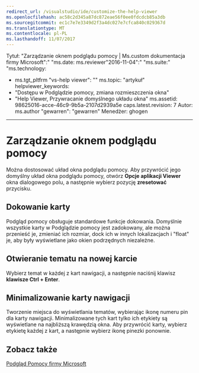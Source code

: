 ```yaml
---
redirect_url: /visualstudio/ide/customize-the-help-viewer
ms.openlocfilehash: ac58c2d345a87dc872eae56f0ee0fdcdcb85a3db
ms.sourcegitcommit: ec1c7e7e3349d2f3a4dc027e7cfca840c029367d
ms.translationtype: MT
ms.contentlocale: pl-PL
ms.lasthandoff: 11/07/2017
---
```

Tytuł: "Zarządzanie oknem podglądu pomocy | Ms.custom dokumentacja firmy Microsoft":" "ms.date: ms.reviewer"2016-11-04":" "ms.suite:" "ms.technology: 
  - ms.tgt_pltfrm "vs-help viewer": "" ms.topic: "artykuł" helpviewer_keywords: 
  - "Dostępu w Podglądzie pomocy, zmiana rozmieszczenia okna"
  - "Help Viewer, Przywracanie domyślnego układu okna" ms.assetid: 98625016-acce-46c9-9b5a-2107d2939a5e caps.latest.revision: 7 Autor: ms.author "gewarren": "gewarren" Menedżer: ghogen
---
# <a name="manage-the-help-viewer-window"></a>Zarządzanie oknem podglądu pomocy
Można dostosować układ okna podglądu pomocy. Aby przywrócić jego domyślny układ okna podglądu pomocy, otwórz **Opcje aplikacji Viewer** okna dialogowego polu, a następnie wybierz pozycję **zresetować** przycisku.  

## <a name="docking-tabs"></a>Dokowanie karty
Podgląd pomocy obsługuje standardowe funkcje dokowania. Domyślnie wszystkie karty w Podglądzie pomocy jest zadokowany, ale można przenieść je, zmieniać ich rozmiar, dock ich w innych lokalizacjach i "float" je, aby były wyświetlane jako okien podrzędnych niezależne.
  
## <a name="opening-a-topic-in-a-new-tab"></a>Otwieranie tematu na nowej karcie
Wybierz temat w każdej z kart nawigacji, a następnie naciśnij klawisz **klawisze Ctrl + Enter**.
  
## <a name="minimize-a-navigation-tab"></a>Minimalizowanie karty nawigacji
Tworzenie miejsca do wyświetlania tematów, wybierając ikonę numeru pin dla karty nawigacji. Minimalizowane tych kart tylko ich etykiety są wyświetlane na najbliższą krawędzią okna. Aby przywrócić karty, wybierz etykietę każdej z kart, a następnie wybierz ikonę pinezki ponownie.

## <a name="see-also"></a>Zobacz także
[Podgląd Pomocy firmy Microsoft](../ide/microsoft-help-viewer.md)
